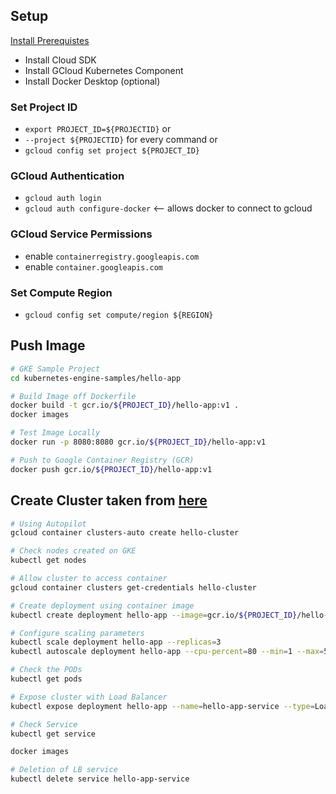 ## Setup
[Install Prerequistes](https://cloud.google.com/kubernetes-engine/docs/tutorials/hello-app#option_b_use_command-line_tools_locally)
* Install Cloud SDK
* Install GCloud Kubernetes Component
* Install Docker Desktop (optional)

### Set Project ID
* `export PROJECT_ID=${PROJECTID}`
or
* `--project ${PROJECTID}` for every command
or 
* `gcloud config set project ${PROJECT_ID}`

### GCloud Authentication
* `gcloud auth login` 
* `gcloud auth configure-docker`  <-- allows docker to connect to gcloud

### GCloud Service Permissions
* enable `containerregistry.googleapis.com`
* enable `container.googleapis.com`

### Set Compute Region
* `gcloud config set compute/region ${REGION}`

## Push Image
```zsh
# GKE Sample Project
cd kubernetes-engine-samples/hello-app

# Build Image off Dockerfile
docker build -t gcr.io/${PROJECT_ID}/hello-app:v1 .
docker images

# Test Image Locally
docker run -p 8080:8080 gcr.io/${PROJECT_ID}/hello-app:v1

# Push to Google Container Registry (GCR)
docker push gcr.io/${PROJECT_ID}/hello-app:v1
```

## Create Cluster taken from [here](https://cloud.google.com/kubernetes-engine/docs/tutorials/hello-app#deploying_the_sample_app_to)
```zsh
# Using Autopilot
gcloud container clusters-auto create hello-cluster

# Check nodes created on GKE
kubectl get nodes

# Allow cluster to access container
gcloud container clusters get-credentials hello-cluster

# Create deployment using container image
kubectl create deployment hello-app --image=gcr.io/${PROJECT_ID}/hello-app:v1

# Configure scaling parameters
kubectl scale deployment hello-app --replicas=3
kubectl autoscale deployment hello-app --cpu-percent=80 --min=1 --max=5

# Check the PODs
kubectl get pods

# Expose cluster with Load Balancer
kubectl expose deployment hello-app --name=hello-app-service --type=LoadBalancer --port 80 --target-port 8080

# Check Service
kubectl get service

docker images

# Deletion of LB service
kubectl delete service hello-app-service
```